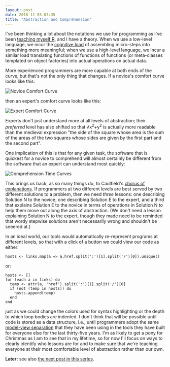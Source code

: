 ```yaml
---
layout: post
date: 2018-11-03 03:35
title: "Abstraction and Comprehension"
---
```


I've been thinking a lot about the notations we use for programming
as I've been [teaching myself R](https://gvwilson.github.io/tidynomicon/),
and I have a theory.
When we use a low-level language,
we incur the [cognitive load](http://teachtogether.tech/en/load/)
of assembling micro-steps into something more meaningful;
when we use a high-level language,
we incur a similar load translating functions of functions of functions
(or meta-classes templated on object factories)
into actual operations on actual data.

More experienced programmers are more capable at both ends of the curve,
but that's not the only thing that changes.
If a novice's comfort curve looks like this:

![Novice Comfort Curve]({{site.github.url}}/files/2018/11/comprehension-01.svg)

then an expert's comfort curve looks like this:

![Expert Comfort Curve]({{site.github.url}}/files/2018/11/comprehension-02.svg)

Experts don't just understand more at all levels of abstraction;
their *preferred* level has also shifted
so that &radic;x<sup>2</sup>+y<sup>2</sup>
is actually more readable than the medieval expression
"the side of the square whose area is the sum of the areas of the two squares
whose sides are given by the first part and the second part".

One implication of this is that for any given task,
the software that is quickest for a novice to comprehend
will almost certainly be different from the software that
an expert can understand most quickly:

![Comprehension Time Curves]({{site.github.url}}/files/2018/11/comprehension-03.svg)

This brings us back,
as so many things do,
to Caulfield's [chorus of explanations](https://hapgood.us/2016/05/13/choral-explanations/).
If programmers at two different levels are best served by two different solutions to a problem,
then we need *three* lessons:
one describing Solution N to the novice,
one describing Solution E to the expert,
and a third that explains Solution E to the novice in terms of operations in Solution N
to help them move out along the axis of abstraction.
(We don't need a lesson explaining Solution N to the expert,
though they made need to be reminded that wordy stepwise solutions aren't necessarily wrong
and shouldn't be sneered at.)

In an ideal world,
our tools would automatically re-represent programs at different levels,
so that with a click of a button we could view our code as either:

```
hosts <- links.map(a => a.href.split(':')[1].split('/')[0]).unique()
```

or:

```
hosts <- []
for (each a in links) do
  temp <- attr(a, 'href').split(':')[1].split('/')[0]
  if (not (temp in hosts)) do
    hosts.append(temp)
  end
end
```

just as we could change the colors used for syntax highlighting
or the depth to which loop bodies are indented.
I don't think that will be possible
until code is stored as a data structure,
i.e.,
until programmers adopt the same [model-view separation](https://queue.acm.org/detail.cfm?id=1039534)
that they have been using in the tools they have built for everyone else for the last thirty-five years.
I'm as likely to get a pony for Christmas as I am to see that in my lifetime,
so for now I'll focus on ways to clearly identify who lessons are for
and to make sure that we're teaching everyone at their most comfortable level of abstraction
rather than our own.

**Later:** see also [the next post in this series]({{site.github.url}}/2018/11/05/abstraction-comprehension-continued.html).
